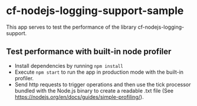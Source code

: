 # cf-nodejs-logging-support-sample
This app serves to test the performance of the library cf-nodejs-logging-support. 


## Test performance with built-in node profiler
 * Install dependencies by running ```npm install``` 
 * Execute ```npm start``` to run the app in production mode with the built-in profiler.
 * Send http requests to trigger operations and then use the tick processor bundled with the Node.js binary to create a readable .txt file (See https://nodejs.org/en/docs/guides/simple-profiling/).
